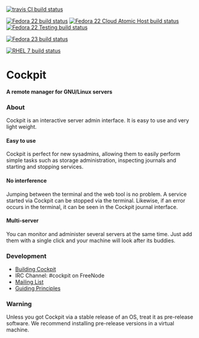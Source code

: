 [![travis CI build status](https://travis-ci.org/cockpit-project/cockpit.svg?branch=master)](https://travis-ci.org/cockpit-project/cockpit)

[![Fedora 22 build status](https://cockpit.fedorapeople.org/hubbot/status-f22-x86_64.svg?master)](https://cockpit.fedorapeople.org/hubbot/)
[![Fedora 22 Cloud Atomic Host build status](https://cockpit.fedorapeople.org/hubbot/status-f22-atomic-x86_64.svg?master)](https://cockpit.fedorapeople.org/hubbot/)
[![Fedora 22 Testing build status](https://cockpit.fedorapeople.org/hubbot/status-f22-t-x86_64.svg?master)](https://cockpit.fedorapeople.org/hubbot/)

[![Fedora 23 build status](https://cockpit.fedorapeople.org/hubbot/status-f23-x86_64.svg?master)](https://cockpit.fedorapeople.org/hubbot/)

[![RHEL 7 build status](https://cockpit.fedorapeople.org/hubbot/status-r7-x86_64.svg?master)](https://cockpit.fedorapeople.org/hubbot/)

# Cockpit
**A remote manager for GNU/Linux servers**

### About
Cockpit is an interactive server admin interface. It is easy to use and very light weight.

#### Easy to use
Cockpit is perfect for new sysadmins, allowing them to easily perform simple tasks such as storage administration, inspecting journals and starting and stopping services.

#### No interference
Jumping between the terminal and the web tool is no problem. A service started via Cockpit can be stopped via the terminal. Likewise, if an error occurs in the terminal, it can be seen in the Cockpit journal interface.

#### Multi-server
You can monitor and administer several servers at the same time. Just add them with a single click and your machine will look after its buddies.

### Development

 * [Building Cockpit](HACKING.md)
 * IRC Channel: #cockpit on FreeNode
 * [Mailing List](https://lists.fedorahosted.org/pipermail/cockpit-devel/)
 * [Guiding Principles](http://stef.thewalter.net/ideals-of-cockpit.html)

### Warning
Unless you got Cockpit via a stable release of an OS, treat it as pre-release
software. We recommend installing pre-release versions in a virtual machine.
